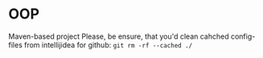 # OOP
Maven-based project
Please, be ensure, that you'd clean cahched config-files from intellijidea for github:
```git rm -rf --cached ./```
